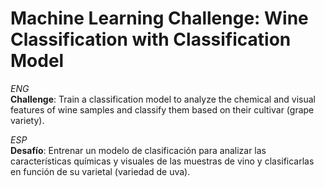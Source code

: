 # Machine Learning Challenge: Wine Classification with Classification Model

_ENG_
<br>
**Challenge**: Train a classification model to analyze the chemical and visual features of wine samples and classify them based on their cultivar (grape variety).

_ESP_
<br>
**Desafío**: Entrenar un modelo de clasificación para analizar las características químicas y visuales de las muestras de vino y clasificarlas en función de su varietal (variedad de uva).
